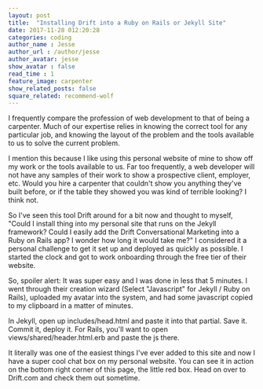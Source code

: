 ```yaml
---
layout: post
title:  "Installing Drift into a Ruby on Rails or Jekyll Site"
date: 2017-11-28 012:20:28
categories: coding
author_name : Jesse
author_url : /author/jesse
author_avatar: jesse
show_avatar : false
read_time : 1
feature_image: carpenter
show_related_posts: false
square_related: recommend-wolf
---
```

<p>I frequently compare the profession of web development to that of being a carpenter. Much of our expertise relies in knowing the correct tool for any particular job, and knowing the layout of the problem and the tools available to us to solve the current problem.</p>

<p>I mention this because I like using this personal website of mine to show off my work or the tools available to us. Far too frequently, a web developer will not have any samples of their work to show a prospective client, employer, etc. Would you hire a carpenter that couldn't show you anything they've built before, or if the table they showed you was kind of terrible looking? I think not.</p>

<p>So I've seen this tool Drift around for a bit now and thought to myself, "Could I install thing into my personal site that runs on the Jekyll framework? Could I easily add the Drift Conversational Marketing into a Ruby on Rails app? I wonder how long it would take me?" I considered it a personal challenge to get it set up and deployed as quickly as possible. I started the clock and got to work onboarding through the free tier of their website.</p>

<p>So, spoiler alert: It was super easy and I was done in less that 5 minutes. I went through their creation wizard (Select "Javascript" for Jekyll / Ruby on Rails), uploaded my avatar into the system, and had some javascript copied to my clipboard in a matter of minutes.</p>

<p>In Jekyll, open up includes/head.html and paste it into that partial. Save it. Commit it, deploy it. For Rails, you'll want to open views/shared/header.html.erb and paste the js there.<p>

<p>It literally was one of the easiest things I've ever added to this site and now I have a super cool chat box on my personal website. You can see it in action on the bottom right corner of this page, the little red box. Head on over to Drift.com and check them out sometime.</p>
